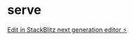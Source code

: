 # serve

[Edit in StackBlitz next generation editor ⚡️](https://stackblitz.com/~/github.com/daktang/serve)